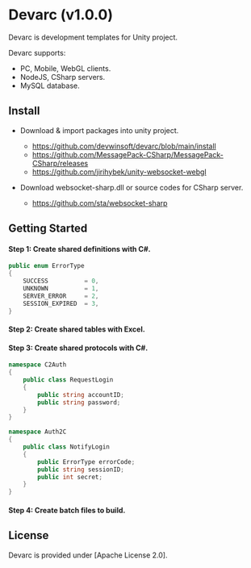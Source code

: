 # Devarc (v1.0.0)
Devarc is development templates for Unity project.

Devarc supports:
- PC, Mobile, WebGL clients.
- NodeJS, CSharp servers.
- MySQL database.

## Install ##
* Download & import packages into unity project.
  * https://github.com/devwinsoft/devarc/blob/main/install
  * https://github.com/MessagePack-CSharp/MessagePack-CSharp/releases
  * https://github.com/jirihybek/unity-websocket-webgl
    
* Download websocket-sharp.dll or source codes for CSharp server.
  * https://github.com/sta/websocket-sharp
    
## Getting Started ##
#### Step 1: Create shared definitions with C#. ####
```csharp
public enum ErrorType
{
    SUCCESS          = 0,
    UNKNOWN          = 1,
    SERVER_ERROR     = 2,
    SESSION_EXPIRED  = 3,
}
```
#### Step 2: Create shared tables with Excel. ####
#### Step 3: Create shared protocols with C#. ####
```csharp
namespace C2Auth
{
    public class RequestLogin
    {
        public string accountID;
        public string password;
    }
}

namespace Auth2C
{
    public class NotifyLogin
    {
        public ErrorType errorCode;
        public string sessionID;
        public int secret;
    }
}
```
#### Step 4: Create batch files to build. ####


## License ##

Devarc is provided under [Apache License 2.0].


